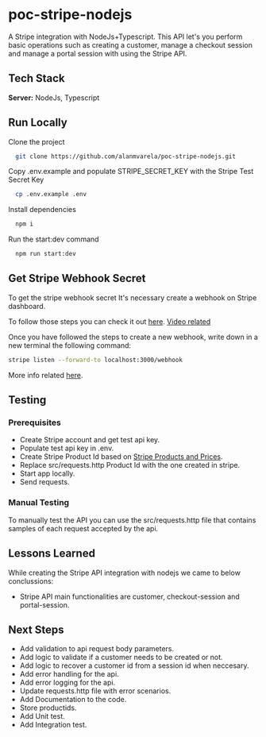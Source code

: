 # poc-stripe-nodejs

A Stripe integration with NodeJs+Typescript. This API let's you perform basic operations such as creating a customer, manage a checkout session and manage a portal session with using the Stripe API.

## Tech Stack

**Server:** NodeJs, Typescript

## Run Locally

Clone the project

```bash
  git clone https://github.com/alanmvarela/poc-stripe-nodejs.git
```

Copy .env.example and populate STRIPE_SECRET_KEY with the Stripe Test Secret Key

```bash
  cp .env.example .env
```

Install dependencies

```bash
  npm i
```

Run the start:dev command

```bash
  npm run start:dev
```

## Get Stripe Webhook Secret

To get the stripe webhook secret It's necessary create a webhook on Stripe dashboard.

To follow those steps you can check it out [here](https://stripe.com/docs/webhooks). [Video related](https://youtu.be/4-yy11qT1IU)

Once you have followed the steps to create a new webhook, write down in a new terminal the following command:

```bash
stripe listen --forward-to localhost:3000/webhook
```

More info related [here](https://stripe.com/docs/webhooks/test).

## Testing

### Prerequisites

- Create Stripe account and get test api key.
- Populate test api key in .env.
- Create Stripe Product Id based on [Stripe Products and Prices](https://stripe.com/docs/products-prices/overview#create-prices).
- Replace src/requests.http Product Id with the one created in stripe.
- Start app locally.
- Send requests.

### Manual Testing

To manually test the API you can use the src/requests.http file that contains samples of each request accepted by the api.

## Lessons Learned

While creating the Stripe API integration with nodejs we came to below conclussions:

- Stripe API main functionalities are customer, checkout-session and portal-session.

## Next Steps

- Add validation to api request body parameters.
- Add logic to validate if a customer needs to be created or not.
- Add logic to recover a customer id from a session id when neccesary.
- Add error handling for the api.
- Add error logging for the api.
- Update requests.http file with error scenarios.
- Add Documentation to the code.
- Store productids.
- Add Unit test.
- Add Integration test.
